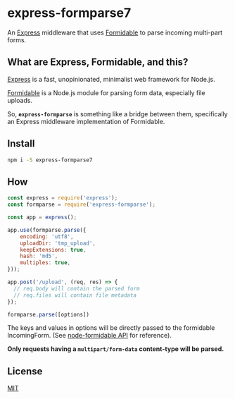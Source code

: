 # express-formparse7

An [Express](http://expressjs.com) middleware that uses [Formidable](https://github.com/felixge/node-formidable) to parse incoming multi-part forms.

## What are Express, Formidable, and this?

[Express](http://expressjs.com) is a fast, unopinionated, minimalist web
framework for Node.js.

[Formidable](https://github.com/felixge/node-formidable) is a Node.js module
for parsing form data, especially file uploads.

So, **`express-formparse`** is something like a bridge between them,
specifically an Express middleware implementation of Formidable.

## Install

```sh
npm i -S express-formparse7
```

## How

```js
const express = require('express');
const formparse = require('express-formparse');

const app = express();

app.use(formparse.parse({
    encoding: 'utf8',
    uploadDir: 'tmp_upload',
    keepExtensions: true,
    hash: 'md5',
    multiples: true,
}));

app.post('/upload', (req, res) => {
  // req.body will contain the parsed form
  // req.files will contain file metadata
});
```

```js
formparse.parse([options])
```
The keys and values in options will be directly passed to the formidable IncomingForm. (See [node-formidable API](https://github.com/felixge/node-formidable#api) for reference).


**Only requests having a `multipart/form-data` content-type will be parsed.**

## License

[MIT](LICENSE)
